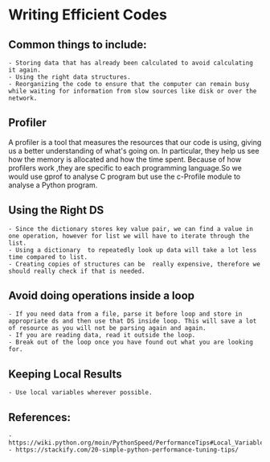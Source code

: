 # Writing Efficient Codes

## Common things to include:

	- Storing data that has already been calculated to avoid calculating it again.
	- Using the right data structures.
	- Reorganizing the code to ensure that the computer can remain busy while waiting for information from slow sources like disk or over the network.

## Profiler
A profiler is a tool that measures the resources that our code is using, giving us a better understanding of what's going on. In particular, they help us see how the memory is allocated and how the time spent.
Because of how profilers work ,they are specific to each programming language.So we would use gprof to analyse C program but use the c-Profile module to analyse a Python program. 

## Using the Right DS

	- Since the dictionary stores key value pair, we can find a value in one operation, however for list we will have to iterate through the list.
	- Using a dictionary  to repeatedly look up data will take a lot less time compared to list.
	- Creating copies of structures can be  really expensive, therefore we should really check if that is needed.

## Avoid doing operations inside a loop
	- If you need data from a file, parse it before loop and store in appropriate ds and then use that DS inside loop. This will save a lot of resource as you will not be parsing again and again.
	- If you are reading data, read it outside the loop.
	- Break out of the loop once you have found out what you are looking for.

## Keeping Local Results
	- Use local variables wherever possible.

## References:
	- https://wiki.python.org/moin/PythonSpeed/PerformanceTips#Local_Variables
	- https://stackify.com/20-simple-python-performance-tuning-tips/
